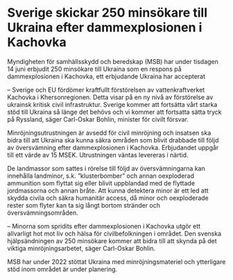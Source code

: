 # Sverige skickar 250 minsökare till Ukraina efter dammexplosionen i Kachovka

Myndigheten för samhällsskydd och beredskap (MSB) har under tisdagen 14 juni erbjudit 250 minsökare till Ukraina som en respons på dammexplosionen i Kachovka, ett erbjudande Ukraina har accepterat

– Sverige och EU fördömer kraftfullt förstörelsen av vattenkraftverket Kachovka i Khersonregionen. Detta visar på en ny nivå av förstörelse av ukrainsk kritisk civil infrastruktur. Sverige kommer att fortsätta vårt starka stöd till Ukraina så länge det behövs och vi kommer att fortsatta sätta tryck på Ryssland, säger Carl-Oskar Bohlin, minister för civilt försvar.

Minröjningsutrustningen är avsedd för civil minröjning och insatsen ska bidra till att Ukraina ska kunna säkra områden som blivit drabbade till följd av översvämning efter dammexplosionen i Kachovka. Erbjudandet uppgår till ett värde av 15 MSEK. Utrustningen väntas levereras i närtid.

De landmassor som sattes i rörelse till följd av översvämningarna kan innehålla landminor, s.k. ”klusterbomber” och annan oexploderad ammunition som flyttat sig eller blivit uppblandad med de flyttade jordmassorna och annan bråte. Att kunna detektera minor är ett led att skydda civila och säkra humanitär access, då minor och oexploderade rester som flyter kan ta sig långt bortom stränder och översvämningsområden.

– Minorna som spridits efter dammexplosionen i Kachovka utgör ett allvarligt hot mot liv och hälsa för civilbefolkningen i området. Den svenska hjälpsändningen av 250 minsökare kommer att bidra till att skynda på det viktiga minröjningsarbetet, säger Carl-Oskar Bohlin.

MSB har under 2022 stöttat Ukraina med minröjningsmateriel och ytterligare stöd inom området är under planering.
